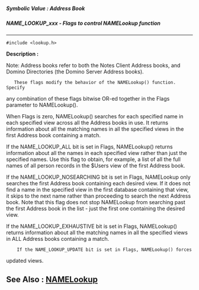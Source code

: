 ##### Symbolic Value : Address Book
##### NAME_LOOKUP_xxx - Flags to control NAMELookup function
---
```
#include <lookup.h>
```
**Description :**

Note:  Address books refer to both the Notes Client Address books, and Domino 
Directories (the Domino Server Address books).

       These flags modify the behavior of the NAMELookup() function. Specify 
any combination of these flags bitwise OR-ed together in the Flags parameter to 
NAMELookup().

When Flags is zero, NAMELookup() searches for each specified name in each 
specified view across all the  Address books in use. It returns information 
about all the matching names in all the specified views in the first Address 
book containing a match.

If the NAME_LOOKUP_ALL bit is set in Flags, NAMELookup() returns information 
about all the names in each specified view rather than just the specified 
names. Use this flag to obtain, for example, a list of all the full names of 
all person records in the $Users view of the first Address book.

If the NAME_LOOKUP_NOSEARCHING bit is set in Flags, NAMELookup only searches 
the first Address book containing each desired view. If it does not find a name 
in the specified view in the first database containing that view, it skips to 
the next name rather than proceeding to search the next  Address book. Note 
that this flag does not stop NAMELookup from searching past the first Address 
book in the list - just the first one containing the desired view.

If the NAME_LOOKUP_EXHAUSTIVE bit is set in Flags, NAMELookup() returns 
information about all the matching names in all the specified views in ALL 
Address books containing a match.

        If the NAME_LOOKUP_UPDATE bit is set in Flags, NAMELookup() forces 
updated views.

**See Also :**
[NAMELookup](/domino-c-api-docs/reference/Func/NAMELookup)
---
